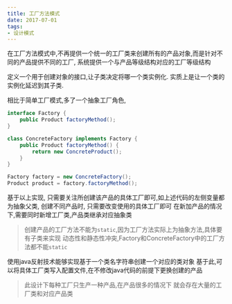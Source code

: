 ```yaml
---
title: 工厂方法模式
date: 2017-07-01
tags:
- 设计模式
---
```



在工厂方法模式中,不再提供一个统一的工厂类来创建所有的产品对象,而是针对不同的产品提供不同的工厂,
系统提供一个与产品等级结构对应的工厂等级结构


定义一个用于创建对象的接口,让子类决定将哪一个类实例化.
实质上是让一个类的实例化延迟到其子类.


相比于简单工厂模式,多了一个抽象工厂角色,


```java
interface Factory {
    public Product factoryMethod();
}
```
```java
class ConcreteFactory implements Factory {
    public Product factoryMethod() {
        return new ConcreteProduct();
    }
}
```

```java
Factory factory = new ConcreteFactory();
Product product = factory.factoryMethod();
```

基于以上实现,
只需要关注所创建该产品的具体工厂即可,如上述代码的左侧变量都为抽象父类,
创建不同产品时, 只需要改变使用的具体工厂即可
在新加产品的情况下,需要同时新增工厂类,产品类继承对应抽象类

> 创建产品的工厂方法不能为`static`,因为工厂方法实际上为抽象方法,具体要有子类来实现
> 动态性和静态性冲突,Factory和ConcreteFactory中的工厂方法都不能`static`


使用java反射技术能够实现基于一个类名字符串创建一个对应的类对象
基于此,可以将具体工厂类写入配置文件,在不修改java代码的前提下更换创建的产品


> 此设计下每种工厂只生产一种产品,在产品很多的情况下
> 就会存在大量的工厂类和对应产品类